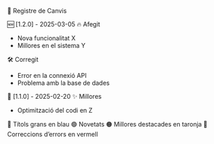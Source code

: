 
📌 Registre de Canvis

🆕 [1.2.0] - 2025-03-05
🔥 Afegit
- Nova funcionalitat X
- Millores en el sistema Y

🛠️ Corregit
- Error en la connexió API
- Problema amb la base de dades

📌 [1.1.0] - 2025-02-20
✨ Millores
- Optimització del codi en Z




🔵 Títols grans en blau
🟢 Novetats
🟠 Millores destacades en taronja
🔴 Correccions d’errors en vermell

